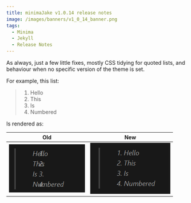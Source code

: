 ```yaml
---
title: minimaJake v1.0.14 release notes
image: /images/banners/v1_0_14_banner.png
tags:
  - Minima
  - Jekyll
  - Release Notes
---
```


As always, just a few little fixes, mostly CSS tidying for quoted lists, and behaviour when no specific version of the theme is set.

For example, this list:

> 1. Hello
> 2. This
> 3. Is
> 4. Numbered

Is rendered as:

|             Old              |             New              |
| :--------------------------: | :--------------------------: |
| ![](/images/v1_0_14_old.png) | ![](/images/v1_0_14_new.png) |

